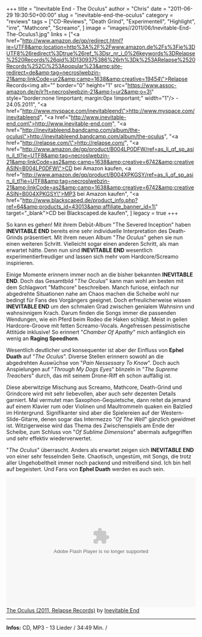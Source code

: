 +++
title = "Inevitable End - The Oculus"
author = "Chris"
date = "2011-06-29 19:30:50+00:00"
slug = "inevitable-end-the-oculus"
category = "reviews"
tags = ["CD-Reviews", "Death Grind", "Experimentell", "Highlight", "irre", "Mathcore", "Screamo", ]
image = "images//2011/06/Inevitable-End-The-Oculus1.jpg"
links = ["<a href=\"http://www.amazon.de/gp/redirect.html?ie=UTF8&amp;location=http%3A%2F%2Fwww.amazon.de%2Fs%3Fie%3DUTF8%26redirect%3Dtrue%26ref_%3Dsr_nr_i_0%26keywords%3DRelapse%2520Records%26qid%3D1309375386%26rh%3Dk%253ARelapse%2520Records%252Ci%253Apopular%23&amp;site-redirect=de&amp;tag=necroslwebzin-21&amp;linkCode=ur2&amp;camp=1638&amp;creative=19454\">Relapse Records</a><img alt=\"\" border=\"0\" height=\"1\" src=\"https://www.assoc-amazon.de/e/ir?t=necroslwebzin-21&amp;l=ur2&amp;o=3\" style=\"border:none !important; margin:0px !important;\" width=\"1\"/> - 24.05.2011", "<a href=\"http://www.myspace.com/inevitableend\">http://www.myspace.com/inevitableend</a>", "<a href=\"http://www.inevitable-end.com\">http://www.inevitable-end.com</a>", "<a href=\"http://inevitableend.bandcamp.com/album/the-oculus\">http://inevitableend.bandcamp.com/album/the-oculus</a>", "<a href=\"http://relapse.com/\">http://relapse.com/</a>", "<a href=\"http://www.amazon.de/gp/product/B004LP0DFW/ref=as_li_qf_sp_asin_il_tl?ie=UTF8&amp;tag=necroslwebzin-21&amp;linkCode=as2&amp;camp=1638&amp;creative=6742&amp;creativeASIN=B004LP0DFW\">CD bei Amazon kaufen</a>, <a href=\"http://www.amazon.de/gp/product/B004XPKGSY/ref=as_li_qf_sp_asin_il_tl?ie=UTF8&amp;tag=necroslwebzin-21&amp;linkCode=as2&amp;camp=1638&amp;creative=6742&amp;creativeASIN=B004XPKGSY\">MP3 bei Amazon kaufen</a>", "<a href=\"http://www.blackscaped.de/product_info.php?ref=64&amp;products_id=43013&amp;affiliate_banner_id=1\" target=\"_blank\">CD bei Blackscaped.de kaufen", ]
legacy = true
+++



So kann es gehen! Mit ihrem Debüt-Album "The Severed Inception" haben **INEVITABLE END** bereits eine sehr individuelle Interpretation des Death-Grinds präsentiert. Mit ihrem neuen Album "_The Oculus_" gehen sie nun einen weiteren Schritt. Vielleicht sogar einen anderen Schritt, als man erwartet hätte. Denn nun sind **INEVITABLE END** wesentlich experimentierfreudiger und lassen sich mehr vom Hardcore/Screamo inspirieren.

Einige Momente erinnern immer noch an die bisher bekannten **INEVITABLE END**. Doch das Gesamtbild "_The Oculus_" kann man wohl am besten mit dem Schlagwort "Mathcore" beschreiben. Manch furiose, einfach nur abgedrehte Situationen nahe am Chaos machen die Scheibe wohl nur bedingt für Fans des Vorgängers geeignet. Doch erfreulicherweise wissen **INEVITABLE END** um den schmalen Grad zwischen genialem Wahnsinn und wahnsinnigem Krach. Darum finden die Songs immer die passenden Wendungen, wie ein Pferd beim Rodeo die Haken schlägt. Meist in geilen Hardcore-Groove mit fetten Screamo-Vocals. Angefressen pessimistische Attitüde inklusive! So erinnert "_Chamber Of Apathy_" mich anfänglich ein wenig an **Raging Speedhorn**.

Wesentlich deutlicher und konsequenter ist aber der Einfluss von **Ephel Duath** auf "_The Oculus_". Diverse Stellen erinnern sowohl an die abgedrehten Auswüchse von "_Pain Nessessary To Know_". Doch auch Anspielungen auf "_Through My Dogs Eyes_" blinzeln in "_The Supreme Treachers_" durch, das mit seinem Drone-Riff eh schon auffällig ist.

Diese aberwitzige Mischung aus Screamo, Mathcore, Death-Grind und Grindcore wird mit sehr liebevollen, aber auch sehr dezenten Details garniert. Mal vermutet man Saxophon-Gequietsche, dann reitet da jemand auf einem Klavier rum oder Violinen und Maultrommeln quaken ein Balzlied im Hintergrund. Signifikanter sind aber die Spielereien auf der Western-Slide-Gitarre, denen sogar das Intermezzo "_Of The Well_" gänzlich gewidmet ist. Witzigerweise wird das Thema des Zwischenspiels am Ende der Scheibe, zum Schluss von "_Of Sublime Dimensions_" abermals aufgegriffen und sehr effektiv wiederverwertet.

"_The Oculus_" überrascht. Anders als erwartet zeigen sich **INEVITABLE END** von einer sehr fesselnden Seite. Chaotisch, ungestüm, mit Songs, die trotz aller Ungehobeltheit immer noch packend und mitreißend sind. Ich bin hell auf begeistert. Und Fans von **Ephel Duath** werden es auch sein.

<object height="345" width="100%"><param name="movie" value="http://player.soundcloud.com/player.swf?url=http%3A%2F%2Fapi.soundcloud.com%2Fplaylists%2F679711&amp;show_comments=false&amp;show_artwork=true&amp;show_playcount=false&amp;color=264929"/><param name="allowscriptaccess" value="always"/><embed allowscriptaccess="always" height="345" src="http://player.soundcloud.com/player.swf?url=http%3A%2F%2Fapi.soundcloud.com%2Fplaylists%2F679711&amp;show_comments=false&amp;show_artwork=true&amp;show_playcount=false&amp;color=264929" type="application/x-shockwave-flash" width="100%"/></object><span><a href="http://soundcloud.com/inevitableend/sets/the-oculus">The Oculus (2011, Relapse Records)</a> by <a href="http://soundcloud.com/inevitableend">Inevitable End</a></span>





---
**Infos:**
CD, MP3 - 13 Lieder / 34:49 Min. / 
